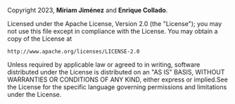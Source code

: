 Copyright 2023, **Miriam Jiménez** and **Enrique Collado**.

Licensed under the Apache License, Version 2.0 (the "License");
you may not use this file except in compliance with the License.
You may obtain a copy of the License at

    http://www.apache.org/licenses/LICENSE-2.0

Unless required by applicable law or agreed to in writing, software distributed under the License is distributed on an "AS IS" BASIS,  WITHOUT WARRANTIES OR CONDITIONS OF ANY KIND, either express or implied.See the License for the specific language governing permissions and limitations under the License.